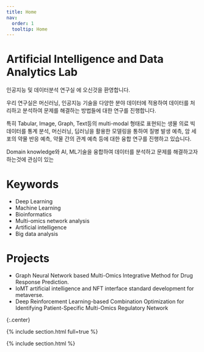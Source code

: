 ```yaml
---
title: Home
nav:
  order: 1
  tooltip: Home
---
```


# Artificial Intelligence and Data Analytics Lab

인공지능 및 데이터분석 연구실 에 오신것을 환영합니다.

우리 연구실은 머신러닝, 인공지능 기술을 다양한 분야 데이터에 적용하여 데이터를 처리하고 분석하여 문제를 해결하는 방법들에 대한 연구를 진행합니다.

특히 Tabular, Image, Graph, Text등의 multi-modal 형태로 표현되는 생물 의료 빅데이터를 통계 분석, 머신러닝, 딥러닝을 활용한 모델링을 통하여 질병 발생 예측, 암 세포의 약물 반응 예측, 약물 간의 관계 예측 등에 대한 융합 연구를 진행하고 있습니다.





Domain knowledge와 AI, ML기술을 융합하여 데이터를 분석하고 문제를 해결하고자 하는것에 관심이 있는 


# Keywords
- Deep Learning
- Machine Learning
- Bioinformatics
- Multi-omics network analysis
- Artificial intelligence
- Big data analysis

# Projects
- Graph Neural Network based Multi-Omics Integrative Method for Drug Response Prediction.
- IoMT artificial intelligence and NFT interface standard development for metaverse.
- Deep Reinforcement Learning-based Combination Optimization for Identifying Patient-Specific Multi-Omics Regulatory Network

{:.center}

{% include section.html full=true %}

{% include section.html %}


